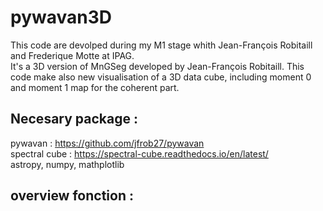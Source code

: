 # pywavan3D
This code are devolped during my M1 stage whith Jean-François Robitaill and Frederique Motte at IPAG.    
It's a 3D version of MnGSeg developed by Jean-François Robitaill. This code make also new visualisation of a 3D data cube, including moment 0 and moment 1 map for the coherent part.

## Necesary package :
pywavan : https://github.com/jfrob27/pywavan           
spectral cube : https://spectral-cube.readthedocs.io/en/latest/           
astropy, numpy, mathplotlib         

## overview fonction :
